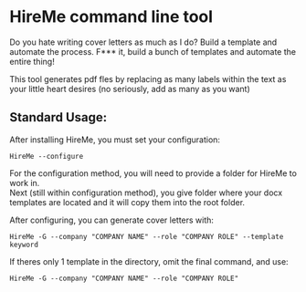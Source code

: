 # HireMe command line tool

Do you hate writing cover letters as much as I do?  Build a template and automate the process. F*** it, build a bunch of templates and automate the entire thing!  
  
This tool generates pdf fles by replacing as many labels within the text as your little heart desires (no seriously, add as many as you want)

## Standard Usage:
After installing HireMe, you must set your configuration:
```
HireMe --configure
```
For the configuration method, you will need to provide a folder for HireMe to work in.  
Next (still within configuration method), you give folder where your docx templates are located and it will copy them into the root folder. 

After configuring, you can generate cover letters with:
```
HireMe -G --company "COMPANY NAME" --role "COMPANY ROLE" --template keyword
```
If theres only 1 template in the directory, omit the final command, and use:
```
HireMe -G --company "COMPANY NAME" --role "COMPANY ROLE"
```






